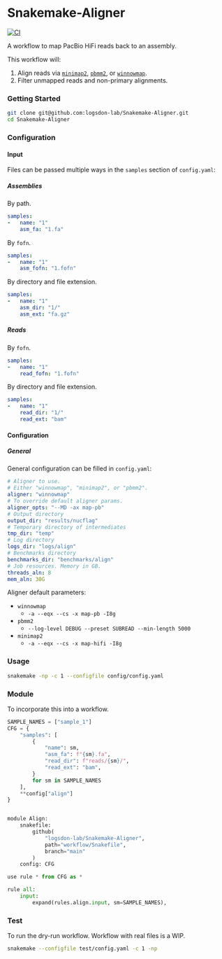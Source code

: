 # Snakemake-Aligner
[![CI](https://github.com/logsdon-lab/Snakemake-NucFlag/actions/workflows/main.yml/badge.svg)](https://github.com/logsdon-lab/Snakemake-NucFlag/actions/workflows/main.yml)

A workflow to map PacBio HiFi reads back to an assembly.

This workflow will:
1. Align reads via [`minimap2`](https://github.com/lh3/minimap2), [`pbmm2`](https://github.com/PacificBiosciences/pbmm2), or [`winnowmap`](https://github.com/marbl/Winnowmap).
2. Filter unmapped reads and non-primary alignments.

### Getting Started
```bash
git clone git@github.com:logsdon-lab/Snakemake-Aligner.git
cd Snakemake-Aligner
```

### Configuration

#### Input
Files can be passed multiple ways in the `samples` section of `config.yaml`:

##### Assemblies
By path.
```yaml
samples:
-   name: "1"
    asm_fa: "1.fa"
```

By `fofn`.
```yaml
samples:
-   name: "1"
    asm_fofn: "1.fofn"
```

By directory and file extension.
```yaml
samples:
-   name: "1"
    asm_dir: "1/"
    asm_ext: "fa.gz"
```

##### Reads
By `fofn`.
```yaml
samples:
-   name: "1"
    read_fofn: "1.fofn"
```

By directory and file extension.
```yaml
samples:
-   name: "1"
    read_dir: "1/"
    read_ext: "bam"
```

#### Configuration

##### General
General configuration can be filled in `config.yaml`:
```yaml
# Aligner to use.
# Either "winnowmap", "minimap2", or "pbmm2".
aligner: "winnowmap"
# To override default aligner params.
aligner_opts: "--MD -ax map-pb"
# Output directory
output_dir: "results/nucflag"
# Temporary directory of intermediates
tmp_dir: "temp"
# Log directory
logs_dir: "logs/align"
# Benchmarks directory
benchmarks_dir: "benchmarks/align"
# Job resources. Memory in GB.
threads_aln: 8
mem_aln: 30G
```

Aligner default parameters:
* `winnowmap`
    * `-a --eqx --cs -x map-pb -I8g`
* `pbmm2`
    * `--log-level DEBUG --preset SUBREAD --min-length 5000`
* `minimap2`
    * `-a --eqx --cs -x map-hifi -I8g`

### Usage
```bash
snakemake -np -c 1 --configfile config/config.yaml
```

### Module
To incorporate this into a workflow.

```python
SAMPLE_NAMES = ["sample_1"]
CFG = {
    "samples": [
        {
            "name": sm,
            "asm_fa": f"{sm}.fa",
            "read_dir": f"reads/{sm}/",
            "read_ext": "bam",
        }
        for sm in SAMPLE_NAMES
    ],
    **config["align"]
}


module Align:
    snakefile:
        github(
            "logsdon-lab/Snakemake-Aligner",
            path="workflow/Snakefile",
            branch="main"
        )
    config: CFG

use rule * from CFG as *

rule all:
    input:
        expand(rules.align.input, sm=SAMPLE_NAMES),
```

### Test
To run the dry-run workflow. Workflow with real files is a WIP.
```bash
snakemake --configfile test/config.yaml -c 1 -np
```
